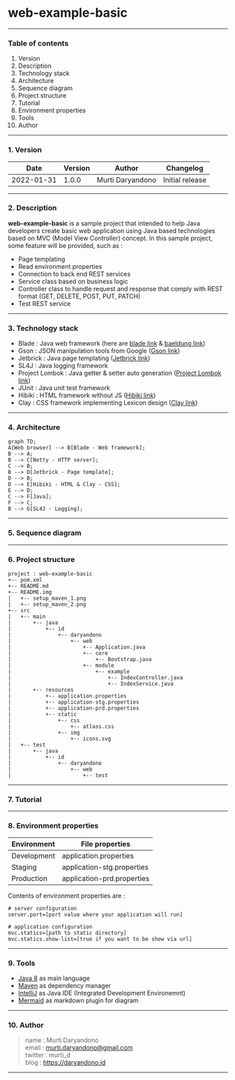 # web-example-basic

---
### Table of contents
1. Version <br/>
2. Description <br/>
3. Technology stack <br/>
4. Architecture <br/>
5. Sequence diagram <br/>
6. Project structure <br/>
7. Tutorial <br/>
8. Environment properties <br/>
9. Tools <br/>
10. Author

---
### 1. Version
| Date | Version | Author | Changelog |
| --- | --- | --- | --- |
| 2022-01-31 | 1.0.0 | Murti Daryandono | Initial release |
---

### 2. Description
**web-example-basic** is a sample project that intended to help Java developers create basic web application using Java
based technologies based on MVC (Model View Controller) concept.
In this sample project, some feature will be provided, such as :
- Page templating
- Read environment properties
- Connection to back end REST services
- Service class based on business logic
- Controller class to handle request and response that comply with REST format (GET, DELETE, POST, PUT, PATCH)
- Test REST service
---

### 3. Technology stack
- Blade : Java web framework (here are [blade link](https://github.com/lets-blade/blade) & [baeldung link](https://www.baeldung.com/blade))
- Gson : JSON manipulation tools from Google ([Gson link](https://github.com/google/gson))
- Jetbrick : Java page templating ([Jetbrick link](https://github.com/lets-blade/blade-demos/tree/master/blade-template))
- SL4J : Java logging framework
- Project Lombok : Java getter & setter auto generation ([Project Lombok link](https://projectlombok.org/))
- JUnit : Java unit test framework
- Hibiki : HTML framework without JS ([Hibiki link](https://github.com/dashborg/hibiki))
- Clay : CSS framework implementing Lexicon design ([Clay link](https://clayui.com/))
---

### 4. Architecture

```mermaid
graph TD;
A[Web browser] --> B[Blade - Web framework];
B --> A;
B --> C[Netty - HTTP server];
C --> B;
B --> D[Jetbrick - Page template];
D --> B;
D --> E[Hibiki - HTML & Clay - CSS];
E --> D;
C --> F[Java];
F --> C;
B --> G[SL4J - Logging];
```
---

### 5. Sequence diagram

---

### 6. Project structure

```
project : web-example-basic
+-- pom.xml
+-- README.md
+-- README.img
|   +-- setup_maven_1.png
|   +-- setup_maven_2.png
+-- src
|   +-- main
|       +-- java
|           +-- id
|               +-- daryandono
|                   +-- web
|                       +-- Application.java
|                       +-- core
|                           +-- Bootstrap.java
|                       +-- module
|                           +-- example
|                               +-- IndexController.java
|                               +-- IndexService.java
|       +-- resources
|           +-- application.properties
|           +-- application-stg.properties
|           +-- application-prd.properties
|           +-- static
|               +-- css
|                   +-- atlass.css
|               +-- img
|                   +-- icons.svg                    
|   +-- test
|       +-- java
|           +-- id
|               +-- daryandono
|                   +-- web
|                       +-- test
```

---

### 7. Tutorial

---

### 8. Environment properties
| Environment | File properties | 
| --- | --- |
| Development | application.properties | 
| Staging | application-stg.properties | 
| Production | application-prd.properties | 

Contents of environment properties are :

```properties
# server configuration
server.port=[port value where your application will run]

# application configuration
mvc.statics=[path to static directory]
mvc.statics.show-list=[true if you want to be show via url]
```

---

### 9. Tools
- [Java 8]() as main language
- [Maven]() as dependency manager
- [IntelliJ]() as Java IDE (Integrated Development Environemnt)
- [Mermaid]() as markdown plugin for diagram
---

### 10. Author
> name : Murti Daryandono <br/>
email : murti.daryandono@gmail.com <br/>
twitter : murti_d <br/>
blog : https://daryandono.id
---